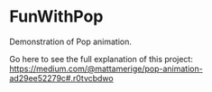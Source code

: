 # FunWithPop

Demonstration of Pop animation. 

Go here to see the full explanation of this project:
https://medium.com/@mattamerige/pop-animation-ad29ee52279c#.r0tvcbdwo
